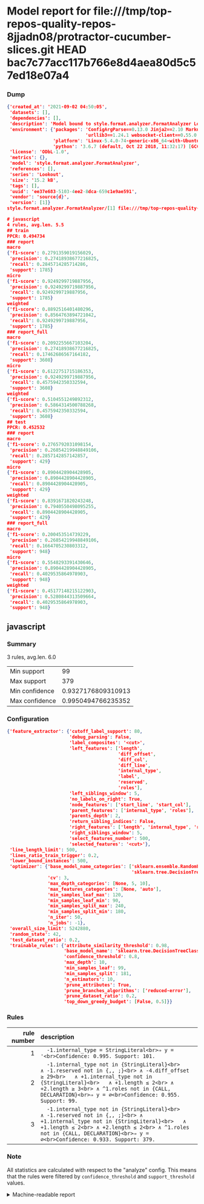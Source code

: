 # Model report for file:///tmp/top-repos-quality-repos-8jjadn08/protractor-cucumber-slices.git HEAD bac7c77acc117b766e8d4aea80d5c57ed18e07a4

### Dump

```json
{'created_at': '2021-09-02 04:50:05',
 'datasets': [],
 'dependencies': [],
 'description': 'Model bound to style.format.analyzer.FormatAnalyzer Lookout analyzer.',
 'environment': {'packages': 'ConfigArgParse==0.13.0 Jinja2==2.10 MarkupSafe==1.1.1 PyStemmer==1.3.0 PyYAML==5.1 Pympler==0.5 SQLAlchemy==1.2.10 SQLAlchemy-Utils==0.33.3 asdf==2.3.2 bblfsh==2.12.7 boto==2.49.0 boto3==1.9.130 botocore==1.12.130 cachetools==2.0.1 certifi==2019.3.9 chardet==3.0.4 clint==0.5.1 docker==3.7.0 docker-pycreds==0.4.0 dulwich==0.19.11 grpcio==1.19.0 grpcio-tools==1.19.0 humanfriendly==4.16.1 humanize==0.5.1 idna==2.8 jmespath==0.9.4 jsonschema==2.6.0 lookout-sdk==0.4.1 lookout-sdk-ml==0.19.0 lookout-style==0.2.0 lz4==2.1.6 modelforge==0.12.1 numpy==1.16.2 packaging==19.0 pandas==0.22.0 pip==19.0.3 protobuf==3.7.0 psycopg2-binary==2.7.5 pygtrie==2.3 pyparsing==2.3.1 python-dateutil==2.8.0 python-igraph==0.7.1.post6 pytz==2019.1 requests==2.21.0 requirements-parser==0.2.0 scikit-learn==0.20.1 scikit-optimize==0.5.2 scipy==1.2.1 semantic-version==2.6.0 setuptools==40.8.0 six==1.12.0 smart-open==1.8.1 sourced-ml==0.8.2 spdx==2.5.0 stringcase==1.2.0 tabulate==0.8.2 tqdm==4.31.1 '
                             'urllib3==1.24.1 websocket-client==0.55.0 xxhash==1.3.0',
                 'platform': 'Linux-5.4.0-74-generic-x86_64-with-Ubuntu-18.04-bionic',
                 'python': '3.6.7 (default, Oct 22 2018, 11:32:17) [GCC 8.2.0]'},
 'license': 'ODbL-1.0',
 'metrics': {},
 'model': 'style.format.analyzer.FormatAnalyzer',
 'references': [],
 'series': 'Lookout',
 'size': '15.2 kB',
 'tags': [],
 'uuid': 'ee37e683-5103-4ee2-8dca-659c1e9ae591',
 'vendor': 'source{d}',
 'version': [1]}
style.format.analyzer.FormatAnalyzer/[1] file:///tmp/top-repos-quality-repos-8jjadn08/protractor-cucumber-slices.git bac7c77acc117b766e8d4aea80d5c57ed18e07a4

# javascript
4 rules, avg.len. 5.5
## train
PPCR: 0.494734
### report
macro
{'f1-score': 0.2791359019156029,
 'precision': 0.27418938677216825,
 'recall': 0.2845714285714286,
 'support': 1785}
micro
{'f1-score': 0.9249299719887956,
 'precision': 0.9249299719887956,
 'recall': 0.9249299719887956,
 'support': 1785}
weighted
{'f1-score': 0.8892516401480296,
 'precision': 0.8564763894721042,
 'recall': 0.9249299719887956,
 'support': 1785}
### report_full
macro
{'f1-score': 0.2092255667103204,
 'precision': 0.27418938677216825,
 'recall': 0.17462686567164182,
 'support': 3608}
micro
{'f1-score': 0.6122751715186353,
 'precision': 0.9249299719887956,
 'recall': 0.4575942350332594,
 'support': 3608}
weighted
{'f1-score': 0.5104551249892312,
 'precision': 0.5864314500788268,
 'recall': 0.4575942350332594,
 'support': 3608}
## test
PPCR: 0.452532
### report
macro
{'f1-score': 0.2765792031098154,
 'precision': 0.26854219948849106,
 'recall': 0.2857142857142857,
 'support': 429}
micro
{'f1-score': 0.8904428904428905,
 'precision': 0.8904428904428905,
 'recall': 0.8904428904428905,
 'support': 429}
weighted
{'f1-score': 0.8391671820243248,
 'precision': 0.7940550498095255,
 'recall': 0.8904428904428905,
 'support': 429}
### report_full
macro
{'f1-score': 0.200453514739229,
 'precision': 0.26854219948849106,
 'recall': 0.1664705230803312,
 'support': 948}
micro
{'f1-score': 0.5548293391430646,
 'precision': 0.8904428904428905,
 'recall': 0.4029535864978903,
 'support': 948}
weighted
{'f1-score': 0.45177148215122903,
 'precision': 0.5280844313509664,
 'recall': 0.4029535864978903,
 'support': 948}
```

## javascript
### Summary
3 rules, avg.len. 6.0

| | |
|-|-|
|Min support|99|
|Max support|379|
|Min confidence|0.9327176809310913|
|Max confidence|0.9950494766235352|

### Configuration

```json
{'feature_extractor': {'cutoff_label_support': 80,
                       'debug_parsing': False,
                       'label_composites': '<cut>',
                       'left_features': ['length',
                                         'diff_offset',
                                         'diff_col',
                                         'diff_line',
                                         'internal_type',
                                         'label',
                                         'reserved',
                                         'roles'],
                       'left_siblings_window': 5,
                       'no_labels_on_right': True,
                       'node_features': ['start_line', 'start_col'],
                       'parent_features': ['internal_type', 'roles'],
                       'parents_depth': 2,
                       'return_sibling_indices': False,
                       'right_features': ['length', 'internal_type', 'reserved', 'roles'],
                       'right_siblings_window': 5,
                       'select_features_number': 500,
                       'selected_features': '<cut>'},
 'line_length_limit': 500,
 'lines_ratio_train_trigger': 0.2,
 'lower_bound_instances': 500,
 'optimizer': {'base_model_name_categories': ['sklearn.ensemble.RandomForestClassifier',
                                              'sklearn.tree.DecisionTreeClassifier'],
               'cv': 3,
               'max_depth_categories': [None, 5, 10],
               'max_features_categories': [None, 'auto'],
               'min_samples_leaf_max': 120,
               'min_samples_leaf_min': 90,
               'min_samples_split_max': 240,
               'min_samples_split_min': 180,
               'n_iter': 50,
               'n_jobs': -1},
 'overall_size_limit': 5242880,
 'random_state': 42,
 'test_dataset_ratio': 0.2,
 'trainable_rules': {'attribute_similarity_threshold': 0.98,
                     'base_model_name': 'sklearn.tree.DecisionTreeClassifier',
                     'confidence_threshold': 0.8,
                     'max_depth': 10,
                     'min_samples_leaf': 99,
                     'min_samples_split': 181,
                     'n_estimators': 10,
                     'prune_attributes': True,
                     'prune_branches_algorithms': ['reduced-error'],
                     'prune_dataset_ratio': 0.2,
                     'top_down_greedy_budget': [False, 0.5]}}
```

### Rules

| rule number | description |
|----:|:-----|
| 1 | `  -1.internal_type = StringLiteral<br>⇒ y = '<br>Confidence: 0.995. Support: 101.` |
| 2 | `  -1.internal_type not in {StringLiteral}<br>	∧ -1.reserved not in {,, ;}<br>	∧ -4.diff_offset ≥ 29<br>	∧ +1.internal_type not in {StringLiteral}<br>	∧ +1.length ≤ 2<br>	∧ +2.length ≥ 3<br>	∧ ^1.roles not in {CALL, DECLARATION}<br>⇒ y = ∅<br>Confidence: 0.955. Support: 99.` |
| 3 | `  -1.internal_type not in {StringLiteral}<br>	∧ -1.reserved not in {,, ;}<br>	∧ +1.internal_type not in {StringLiteral}<br>	∧ +1.length ≤ 2<br>	∧ +2.length ≤ 2<br>	∧ ^1.roles not in {CALL, DECLARATION}<br>⇒ y = ∅<br>Confidence: 0.933. Support: 379.` |

### Note
All statistics are calculated with respect to the "analyze" config. This means that the rules were filtered by
`confidence_threshold` and `support_threshold` values.

<details>
    <summary>Machine-readable report</summary>
```json
{"javascript": {"avg_rule_len": 6.0, "max_conf": 0.9950494766235352, "max_support": 379, "min_conf": 0.9327176809310913, "min_support": 99, "num_rules": 3}}
```
</details>
